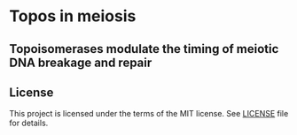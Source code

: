 # Topos in meiosis
## Topoisomerases modulate the timing of meiotic DNA breakage and repair

## License

This project is licensed under the terms of the MIT license. See [LICENSE](LICENSE) file for details.
